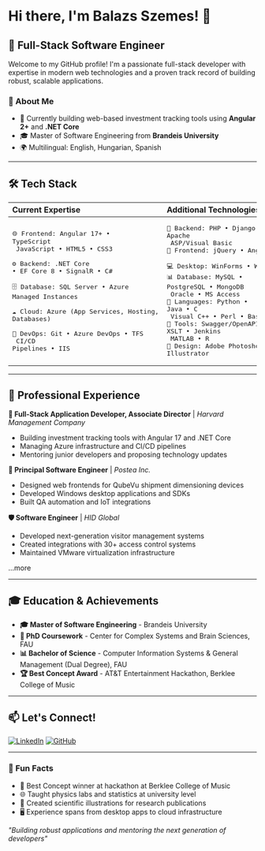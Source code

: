# Hi there, I'm Balazs Szemes! 👋

## 🚀 Full-Stack Software Engineer

Welcome to my GitHub profile! I'm a passionate full-stack developer with expertise in modern web technologies and a proven track record of building robust, scalable applications.

### 🎯 About Me
- 🔭 Currently building web-based investment tracking tools using **Angular 2+** and **.NET Core**
- 🎓 Master of Software Engineering from **Brandeis University**
- 🌍 Multilingual: English, Hungarian, Spanish

---

## 🛠️ Tech Stack

| **Current Expertise** | **Additional Technologies** |
|:----------------------|:----------------------------|
| <pre>🌐 Frontend:  Angular 17+ • TypeScript<br/>              JavaScript • HTML5 • CSS3<br/><br/>⚙️ Backend:   .NET Core • EF Core 8 • SignalR • C#</br><br/>🗄️ Database:  SQL Server • Azure Managed Instances<br/><br/>☁️ Cloud:     Azure (App Services, Hosting, Databases)<br/><br/>🔧 DevOps:    Git • Azure DevOps • TFS<br/>              CI/CD Pipelines • IIS<br/></pre> | <pre>🔨 Backend:    PHP • Django REST • Apache<br/>               ASP/Visual Basic<br/>🎨 Frontend:   jQuery • Angular 7+ <br/>💻 Desktop:    WinForms • WPF • MVVM • VB6<br/>📊 Database:   MySQL • PostgreSQL • MongoDB<br/>               Oracle • MS Access<br/>🐍 Languages:  Python • Java • C<br/>               Visual C++ • Perl • Bash<br/>🧰 Tools:      Swagger/OpenAPI • XSLT • Jenkins<br/>               MATLAB • R<br/>🎨 Design:     Adobe Photoshop • Illustrator</pre> |

---

## 💼 Professional Experience

**🎯 Full-Stack Application Developer, Associate Director** | *Harvard Management Company*
- Building investment tracking tools with Angular 17 and .NET Core
- Managing Azure infrastructure and CI/CD pipelines
- Mentoring junior developers and proposing technology updates

**🔧 Principal Software Engineer** | *Postea Inc.*
- Designed web frontends for QubeVu shipment dimensioning devices
- Developed Windows desktop applications and SDKs
- Built QA automation and IoT integrations

**🛡️ Software Engineer** | *HID Global*
- Developed next-generation visitor management systems
- Created integrations with 30+ access control systems
- Maintained VMware virtualization infrastructure

...more

---

## 🎓 Education & Achievements

- **🎓 Master of Software Engineering** - Brandeis University
- **🔬 PhD Coursework** - Center for Complex Systems and Brain Sciences, FAU
- **📊 Bachelor of Science** - Computer Information Systems & General Management (Dual Degree), FAU
- **🏆 Best Concept Award** - AT&T Entertainment Hackathon, Berklee College of Music

---

## 📫 Let's Connect!

[![LinkedIn](https://img.shields.io/badge/LinkedIn-0077B5?style=for-the-badge&logo=linkedin&logoColor=white)](https://www.linkedin.com/in/balazsszemes1/)
[![GitHub](https://img.shields.io/badge/GitHub-100000?style=for-the-badge&logo=github&logoColor=white)](https://github.com/Balagii)

---

### 💭 Fun Facts
- 🎵 Best Concept winner at hackathon at Berklee College of Music
- 🌐 Taught physics labs and statistics at university level
- 🎨 Created scientific illustrations for research publications
- 🖥️ Experience spans from desktop apps to cloud infrastructure

*"Building robust applications and mentoring the next generation of developers"*
